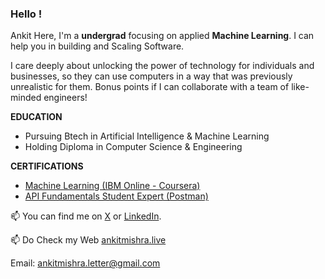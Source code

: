 ### Hello !

Ankit Here, I'm a **undergrad** focusing on applied **Machine Learning**. I can help you in building and Scaling Software.

I care deeply about unlocking the power of technology for individuals and businesses, so they can use computers in a way that was previously unrealistic for them. Bonus points if I can collaborate with a team of like-minded engineers!


**EDUCATION**

* Pursuing Btech in Artificial Intelligence & Machine Learning 
* Holding Diploma in Computer Science & Engineering
  
**CERTIFICATIONS**

* [Machine Learning (IBM Online - Coursera)]()
* [API Fundamentals Student Expert (Postman)]()



📫  You can find me on [X](https://twitter.com/ankitmishralive/) or [LinkedIn](https://www.linkedin.com/in/ankitmishralive/).

📫 Do Check my Web [ankitmishra.live](https://www.ankitmishra.live/)

Email: [ankitmishra.letter@gmail.com](mailto:ankitmishra.letter@gmail.com)


